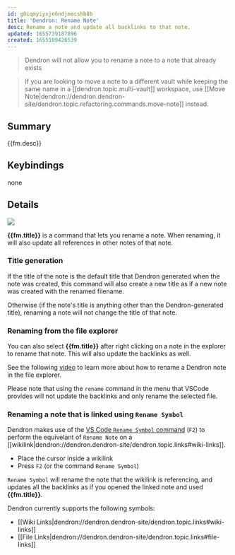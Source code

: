 ```yaml
---
id: g0iqmyiyxje6ndjmecshb8b
title: 'Dendron: Rename Note'
desc: Rename a note and update all backlinks to that note.
updated: 1655739187896
created: 1655109426539
---
```


> Dendron will not allow you to rename a note to a note that already exists

> If you are looking to move a note to a different vault while keeping the same name in a [[dendron.topic.multi-vault]] workspace, use [[Move Note|dendron://dendron.dendron-site/dendron.topic.refactoring.commands.move-note]] instead.

## Summary
{{fm.desc}}

## Keybindings
none

## Details

![](https://foundation-prod-assetspublic53c57cce-8cpvgjldwysl.s3-us-west-2.amazonaws.com/assets/images/command-rename.gif)

**{{fm.title}}** is a command that lets you rename a note. When renaming, it will also update all references in other notes of that note.

### Title generation
If the title of the note is the default title that Dendron generated when the note was created, this command will also create a new title as if a new note was created with the renamed filename.

Otherwise (if the note's title is anything other than the Dendron-generated title), renaming a note will not change the title of that note.

### Renaming from the file explorer
You can also select **{{fm.title}}** after right clicking on a note in the explorer to rename that note. This will also update the backlinks as well.

See the following [video](https://www.loom.com/share/dcc2df8f598a463894278f9b5926a92e) to learn more about how to rename a Dendron note in the file explorer.

Please note that using the `rename` command in the menu that VSCode provides will not update the backlinks and only rename the selected file.

### Renaming a note that is linked using `Rename Symbol`

Dendron makes use of the [VS Code `Rename Symbol` command](https://code.visualstudio.com/docs/editor/refactoring#_rename-symbol) (`F2`) to perform the equivelant of `Rename Note` on a [[wikilink|dendron://dendron.dendron-site/dendron.topic.links#wiki-links]].

- Place the cursor inside a wikilink
- Press `F2` (or the command `Rename Symbol`) 

`Rename Symbol` will rename the note that the wikilink is referencing, and updates all the backlinks as if you opened the linked note and used **{{fm.title}}**.

Dendron currently supports the following symbols:

- [[Wiki Links|dendron://dendron.dendron-site/dendron.topic.links#wiki-links]]
- [[File Links|dendron://dendron.dendron-site/dendron.topic.links#file-links]]
